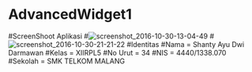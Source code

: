 # AdvancedWidget1
#ScreenShoot Aplikasi
#![screenshot_2016-10-30-13-04-49](https://cloud.githubusercontent.com/assets/22720450/19837176/c2b8ea40-9ee6-11e6-8f7a-1e3ddfb1a977.png)
#![screenshot_2016-10-30-21-21-22](https://cloud.githubusercontent.com/assets/22720450/19837177/c2e5583c-9ee6-11e6-80a9-8ff9ebb9918b.png)
#Identitas
#Nama = Shanty Ayu Dwi Darmawan
#Kelas = XIIRPL5
#No Urut = 34
#NIS = 4440/1338.070
#Sekolah = SMK TELKOM MALANG
